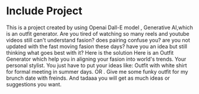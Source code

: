 # Include <Her> Project
This is a project created by using Openai Dall-E model , Generative AI,which is an outfit generator.
Are you tired of watching so many reels and youtube videos still can't understand fasion? does pairing confuse you? are you not updated with the fast moving fasion these days? have you an idea but still thinking what goes best with it? Here is the solution
Here is an Outfit Generator which help you in aligning your fasion into world's trends. Your personal stylist. You just have to put your ideas like: Outfit with white shirt for formal meeting in summer days. OR . Give me some funky outfit for my brunch date with freinds.
And tadaaa you will get as much ideas or suggestions you want.
